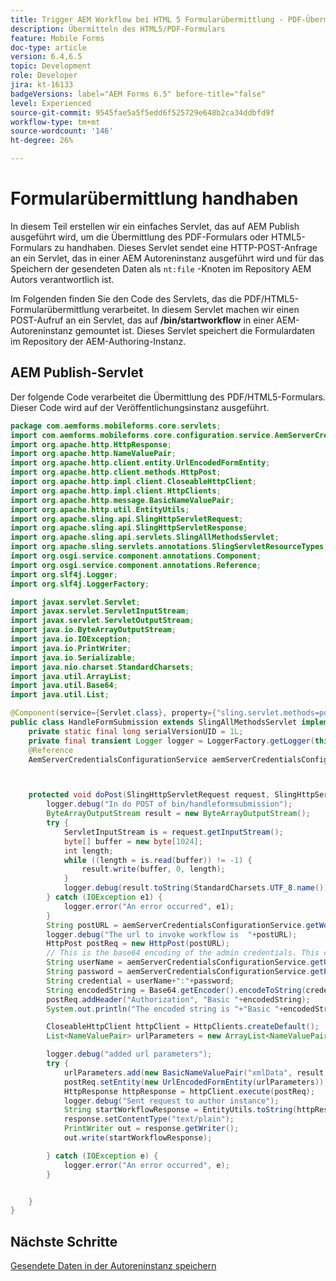 ```yaml
---
title: Trigger AEM Workflow bei HTML 5 Formularübermittlung - PDF-Übermittlung handhaben
description: Übermitteln des HTML5/PDF-Formulars
feature: Mobile Forms
doc-type: article
version: 6.4,6.5
topic: Development
role: Developer
jira: kt-16133
badgeVersions: label="AEM Forms 6.5" before-title="false"
level: Experienced
source-git-commit: 9545fae5a5f5edd6f525729e648b2ca34ddbfd9f
workflow-type: tm+mt
source-wordcount: '146'
ht-degree: 26%

---
```


# Formularübermittlung handhaben

In diesem Teil erstellen wir ein einfaches Servlet, das auf AEM Publish ausgeführt wird, um die Übermittlung des PDF-Formulars oder HTML5-Formulars zu handhaben. Dieses Servlet sendet eine HTTP-POST-Anfrage an ein Servlet, das in einer AEM Autoreninstanz ausgeführt wird und für das Speichern der gesendeten Daten als `nt:file` -Knoten im Repository AEM Autors verantwortlich ist.

Im Folgenden finden Sie den Code des Servlets, das die PDF/HTML5-Formularübermittlung verarbeitet. In diesem Servlet machen wir einen POST-Aufruf an ein Servlet, das auf **/bin/startworkflow** in einer AEM-Autoreninstanz gemountet ist. Dieses Servlet speichert die Formulardaten im Repository der AEM-Authoring-Instanz.


## AEM Publish-Servlet

Der folgende Code verarbeitet die Übermittlung des PDF/HTML5-Formulars. Dieser Code wird auf der Veröffentlichungsinstanz ausgeführt.

```java
package com.aemforms.mobileforms.core.servlets;
import com.aemforms.mobileforms.core.configuration.service.AemServerCredentialsConfigurationService;
import org.apache.http.HttpResponse;
import org.apache.http.NameValuePair;
import org.apache.http.client.entity.UrlEncodedFormEntity;
import org.apache.http.client.methods.HttpPost;
import org.apache.http.impl.client.CloseableHttpClient;
import org.apache.http.impl.client.HttpClients;
import org.apache.http.message.BasicNameValuePair;
import org.apache.http.util.EntityUtils;
import org.apache.sling.api.SlingHttpServletRequest;
import org.apache.sling.api.SlingHttpServletResponse;
import org.apache.sling.api.servlets.SlingAllMethodsServlet;
import org.apache.sling.servlets.annotations.SlingServletResourceTypes;
import org.osgi.service.component.annotations.Component;
import org.osgi.service.component.annotations.Reference;
import org.slf4j.Logger;
import org.slf4j.LoggerFactory;

import javax.servlet.Servlet;
import javax.servlet.ServletInputStream;
import javax.servlet.ServletOutputStream;
import java.io.ByteArrayOutputStream;
import java.io.IOException;
import java.io.PrintWriter;
import java.io.Serializable;
import java.nio.charset.StandardCharsets;
import java.util.ArrayList;
import java.util.Base64;
import java.util.List;

@Component(service={Servlet.class}, property={"sling.servlet.methods=post", "sling.servlet.paths=/bin/handleformsubmission"})
public class HandleFormSubmission extends SlingAllMethodsServlet implements Serializable {
    private static final long serialVersionUID = 1L;
    private final transient Logger logger = LoggerFactory.getLogger(this.getClass());
    @Reference
    AemServerCredentialsConfigurationService aemServerCredentialsConfigurationService;



    protected void doPost(SlingHttpServletRequest request, SlingHttpServletResponse response) {
        logger.debug("In do POST of bin/handleformsubmission");
        ByteArrayOutputStream result = new ByteArrayOutputStream();
        try {
            ServletInputStream is = request.getInputStream();
            byte[] buffer = new byte[1024];
            int length;
            while ((length = is.read(buffer)) != -1) {
                result.write(buffer, 0, length);
            }
            logger.debug(result.toString(StandardCharsets.UTF_8.name()));
        } catch (IOException e1) {
            logger.error("An error occurred", e1);
        }
        String postURL = aemServerCredentialsConfigurationService.getWorkflowServer();
        logger.debug("The url to invoke workflow is  "+postURL);
        HttpPost postReq = new HttpPost(postURL);
        // This is the base64 encoding of the admin credentials. This call should be made over HTTPS in production scenarios to avoid leaking credentials.
        String userName = aemServerCredentialsConfigurationService.getUserName();
        String password = aemServerCredentialsConfigurationService.getPassword();
        String credential = userName+":"+password;
        String encodedString = Base64.getEncoder().encodeToString(credential.getBytes());
        postReq.addHeader("Authorization", "Basic "+encodedString);
        System.out.println("The encoded string is "+"Basic "+encodedString);

        CloseableHttpClient httpClient = HttpClients.createDefault();
        List<NameValuePair> urlParameters = new ArrayList<NameValuePair>();

        logger.debug("added url parameters");
        try {
            urlParameters.add(new BasicNameValuePair("xmlData", result.toString(StandardCharsets.UTF_8.name())));
            postReq.setEntity(new UrlEncodedFormEntity(urlParameters));
            HttpResponse httpResponse = httpClient.execute(postReq);
            logger.debug("Sent request to author instance");
            String startWorkflowResponse = EntityUtils.toString(httpResponse.getEntity());
            response.setContentType("text/plain");
            PrintWriter out = response.getWriter();
            out.write(startWorkflowResponse);

        } catch (IOException e) {
            logger.error("An error occurred", e);
        }


    }
}
```

## Nächste Schritte

[Gesendete Daten in der Autoreninstanz speichern](./author-servlet.md)